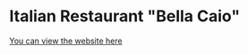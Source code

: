 
# Italian Restaurant "Bella Caio"

<!-- ![Beyond-Photos-Photography](https://github.com/zaicodes/beyond-photos-photography/blob/main/documentation/testing/website.png) -->

[You can view the website here](https://codewizard-1.github.io/restaurant/index.html)